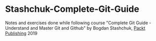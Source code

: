 # Stashchuk-Complete-Git-Guide
Notes and exercises done while following course "Complete Git Guide - Understand and Master Git and Github" by Bogdan Stashchuk, [Packt Publishing](https://www.packtpub.com/product/complete-git-guide-understand-and-master-git-and-github/9781800209855?_ga=2.15651894.107498007.1659270896-1268075741.1659270896) 2019
